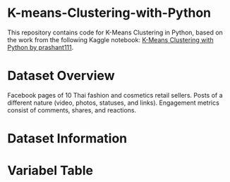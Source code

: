 # K-means-Clustering-with-Python
This repository contains code for K-Means Clustering in Python, based on the work from the following Kaggle notebook: [K-Means Clustering with Python by prashant111](https://www.kaggle.com/code/prashant111/k-means-clustering-with-python/notebook).

# Dataset Overview
Facebook pages of 10 Thai fashion and cosmetics retail sellers. Posts of a different nature (video, photos, statuses, and links). Engagement metrics consist of comments, shares, and reactions.

# Dataset Information

# Variabel Table


